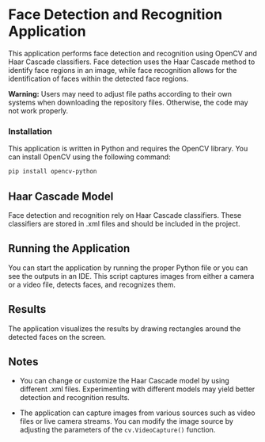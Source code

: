 # Face Detection and Recognition Application

This application performs face detection and recognition using OpenCV and Haar Cascade classifiers. Face detection uses the Haar Cascade method to identify face regions in an image, while face recognition allows for the identification of faces within the detected face regions.

**Warning:** Users may need to adjust file paths according to their own systems when downloading the repository files. Otherwise, the code may not work properly.


### Installation
This application is written in Python and requires the OpenCV library. You can install OpenCV using the following command:

```bash
pip install opencv-python
````
## Haar Cascade Model

Face detection and recognition rely on Haar Cascade classifiers. These classifiers are stored in .xml files and should be included in the project.

## Running the Application

You can start the application by running the proper Python file or you can see the outputs in an IDE. This script captures images from either a camera or a video file, detects faces, and recognizes them.
## Results

The application visualizes the results by drawing rectangles around the detected faces on the screen.

## Notes

- You can change or customize the Haar Cascade model by using different .xml files. Experimenting with different models may yield better detection and recognition results.

- The application can capture images from various sources such as video files or live camera streams. You can modify the image source by adjusting the parameters of the `cv.VideoCapture()` function.

